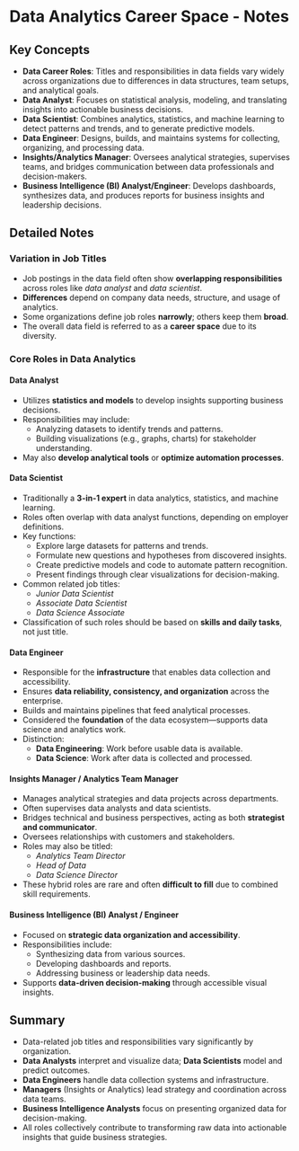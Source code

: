 # Data Analytics Career Space - Notes

## Key Concepts
- **Data Career Roles**: Titles and responsibilities in data fields vary widely across organizations due to differences in data structures, team setups, and analytical goals.  
- **Data Analyst**: Focuses on statistical analysis, modeling, and translating insights into actionable business decisions.  
- **Data Scientist**: Combines analytics, statistics, and machine learning to detect patterns and trends, and to generate predictive models.  
- **Data Engineer**: Designs, builds, and maintains systems for collecting, organizing, and processing data.  
- **Insights/Analytics Manager**: Oversees analytical strategies, supervises teams, and bridges communication between data professionals and decision-makers.  
- **Business Intelligence (BI) Analyst/Engineer**: Develops dashboards, synthesizes data, and produces reports for business insights and leadership decisions.

## Detailed Notes

### Variation in Job Titles
- Job postings in the data field often show **overlapping responsibilities** across roles like *data analyst* and *data scientist*.  
- **Differences** depend on company data needs, structure, and usage of analytics.  
- Some organizations define job roles **narrowly**; others keep them **broad**.  
- The overall data field is referred to as a **career space** due to its diversity.

### Core Roles in Data Analytics

#### Data Analyst
- Utilizes **statistics and models** to develop insights supporting business decisions.  
- Responsibilities may include:
  - Analyzing datasets to identify trends and patterns.
  - Building visualizations (e.g., graphs, charts) for stakeholder understanding.  
- May also **develop analytical tools** or **optimize automation processes**.

#### Data Scientist
- Traditionally a **3-in-1 expert** in data analytics, statistics, and machine learning.  
- Roles often overlap with data analyst functions, depending on employer definitions.  
- Key functions:
  - Explore large datasets for patterns and trends.  
  - Formulate new questions and hypotheses from discovered insights.  
  - Create predictive models and code to automate pattern recognition.  
  - Present findings through clear visualizations for decision-making.  
- Common related job titles:
  - *Junior Data Scientist*
  - *Associate Data Scientist*
  - *Data Science Associate*
- Classification of such roles should be based on **skills and daily tasks**, not just title.

#### Data Engineer
- Responsible for the **infrastructure** that enables data collection and accessibility.  
- Ensures **data reliability, consistency, and organization** across the enterprise.  
- Builds and maintains pipelines that feed analytical processes.  
- Considered the **foundation** of the data ecosystem—supports data science and analytics work.  
- Distinction:
  - **Data Engineering**: Work before usable data is available.
  - **Data Science**: Work after data is collected and processed.

#### Insights Manager / Analytics Team Manager
- Manages analytical strategies and data projects across departments.  
- Often supervises data analysts and data scientists.  
- Bridges technical and business perspectives, acting as both **strategist and communicator**.  
- Oversees relationships with customers and stakeholders.  
- Roles may also be titled:
  - *Analytics Team Director*
  - *Head of Data*
  - *Data Science Director*
- These hybrid roles are rare and often **difficult to fill** due to combined skill requirements.

#### Business Intelligence (BI) Analyst / Engineer
- Focused on **strategic data organization and accessibility**.  
- Responsibilities include:
  - Synthesizing data from various sources.  
  - Developing dashboards and reports.  
  - Addressing business or leadership data needs.  
- Supports **data-driven decision-making** through accessible visual insights.

## Summary
- Data-related job titles and responsibilities vary significantly by organization.  
- **Data Analysts** interpret and visualize data; **Data Scientists** model and predict outcomes.  
- **Data Engineers** handle data collection systems and infrastructure.  
- **Managers** (Insights or Analytics) lead strategy and coordination across data teams.  
- **Business Intelligence Analysts** focus on presenting organized data for decision-making.  
- All roles collectively contribute to transforming raw data into actionable insights that guide business strategies.
